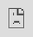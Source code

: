 ```yaml
---
title: "Silence of the Lambs and the Goldberg Variations"
date: 2020-09-23
draft: false
---
```


The first piece from Bach's Goldberg Variations, the famous "Aria", is used to great effect in the movie "The Silence of the Lambs".

## Ready when you are, Sergeant Pembry

{{< figure src="/images/hannibal-lecter-silence-of-the-lambs-goldberg-variations-scene-800.jpg" class="full" caption="Hannibal Lecter meditating to the Aria from Bach's Goldberg Variations" >}}

Hannibal Lecter's most famous quote, "Ready when you are, Sergeant Pembry", is delivered at the end of the scene, when it seems the violence and tension have subsided. The scene ends with Hannibal, knife in hand, walking after the ailing Sergent Pembry, and the viewer has no way of knowing exactly what he has in mind. Little do we know that Hannibal's intent is worse than our imaginations ever could be!

## Mind the drawings, please.

Watch and listen to the "Aria" from this scene at the beginning of the Open Goldberg Variations video.

{{< youtube 15ezpwCHtJs >}}

At the end of the scene, Hannibal is listening to Variation 7.

<iframe src="https://www.youtube.com/embed/15ezpwCHtJs?start=922" style="position: absolute; top: 0; left: 0; width: 100%; height: 100%; border:0;" allowfullscreen title="YouTube Video"></iframe>
